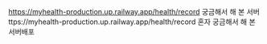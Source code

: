 https://myhealth-production.up.railway.app/health/record
궁금해서 해 본 서버ttps://myhealth-production.up.railway.app/health/record
혼자 궁금해서 해 본 서버배포
